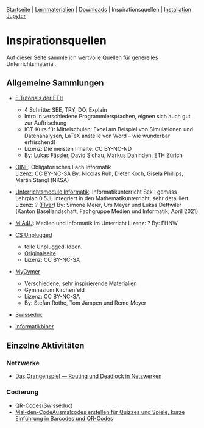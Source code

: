 [Startseite](./index.md) | [Lernmaterialien](./mein_material.md) | [Downloads](./downloads.md) | Inspirationsquellen | [Installation Jupyter](./installation_anaconda.md)

# Inspirationsquellen

Auf dieser Seite sammle ich wertvolle Quellen für generelles Unterrichtsmaterial.

## Allgemeine Sammlungen

* [E.Tutorials der ETH](https://et.ethz.ch)
    * 4 Schritte: SEE, TRY, DO, Explain
    * Intro in verschiedene Programmiersprachen, eignen sich auch gut zur Auffrischung
    * ICT-Kurs für Mittelschulen: Excel am Beispiel von Simulationen und Datenanalysen, LaTeX anstelle von Word – wie wunderbar erfrischend!
    * Lizenz: Die meisten Inhalte: CC BY-NC-ND
    * By: Lukas Fässler, David Sichau, Markus Dahinden, ETH Zürich
* [OINF](https://oinf.ch): Obligatorisches Fach Informatik  
    Lizenz: CC BY-NC-SA
    By: Nicolas Ruh, Dieter Koch, Gisela Phillips, Martin Stangl (NKSA)
* [Unterrichtsmodule Informatik](https://www.baselland.ch/politik-und-behorden/direktionen/bildungs-kultur-und-sportdirektion/dienstleistungen-und-angebote/informatik-schulen-bl/ict-bildung/ict-sekundarschulen/unterrichtsmaterial-sekundarschulen/unterrichtsmodule-informatik): Informatikunterricht Sek I gemäss Lehrplan 0.5JL integriert in den Mathematikunterricht, sehr detailliert
    Lizenz: ? ([Flyer](https://www.baselland.ch/politik-und-behorden/direktionen/bildungs-kultur-und-sportdirektion/dienstleistungen-und-angebote/informatik-schulen-bl/ict-bildung/ict-sekundarschulen/unterrichtsmaterial-sekundarschulen/unterrichtsmodule-informatik/downloads/unterrichtsmodule-informatik-sekundarstufe-2021.pdf/@@download/file/Unterrichtsmodule%20Informatik%20Sekundarstufe%202021.pdf))
    By: Simone Meier, Urs Meyer und Lukas Dettwiler (Kanton Basellandschaft, Fachgruppe Medien und Informatik, April 2021)
* [MIA4U](https://www.mia4u.ch): Medien und Informatik im Unterricht
Lizenz: ?
By: FHNW
* [CS Unplugged](https://csunplugged.org)
  * tolle Unplugged-Ideen.
  * [Originalseite](https://classic.csunplugged.org/books/)
  * Lizenz: CC BY-NC-SA

* [MyGymer](https://informatik.mygymer.ch/base/?page=config/books/&course=none&book=none)
  * Verschiedene, sehr inspirierende Materialien
  * Gymnasium Kirchenfeld
  * Lizenz: CC BY-NC-SA
  * By: Stefan Rothe, Tom Jampen und Remo Meyer

* [Swisseduc](https://www.swisseduc.ch/informatik/)

* [Informatikbiber](https://www.informatik-biber.ch/de/)


## Einzelne Aktivitäten

### Netzwerke
* [Das Orangenspiel — Routing und Deadlock in Netzwerken](https://classic.csunplugged.org/wp-content/uploads/2014/12/CSUnplugged_OS_2015_v3.2.2_AL_Ak-10.pdf)

### Codierung
* [QR-Codes](https://www.swisseduc.ch/informatik/theoretische_informatik/qr_codes/)(Swisseduc)
* [Mal-den-CodeAusmalcodes erstellen für Quizzes und Spiele, kurze Einführung in Barcodes und QR-Codes](https://mal-den-code.de)

